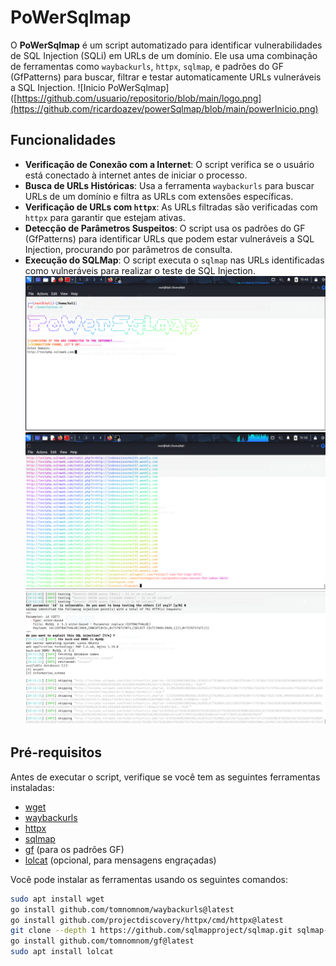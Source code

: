 # PoWerSqlmap

O **PoWerSqlmap** é um script automatizado para identificar vulnerabilidades de SQL Injection (SQLi) em URLs de um domínio. Ele usa uma combinação de ferramentas como `waybackurls`, `httpx`, `sqlmap`, e padrões do GF (GfPatterns) para buscar, filtrar e testar automaticamente URLs vulneráveis a SQL Injection.
![Inicio PoWerSqlmap]([https://github.com/usuario/repositorio/blob/main/logo.png](https://github.com/ricardoazev/powerSqlmap/blob/main/powerInicio.png)

## Funcionalidades

- **Verificação de Conexão com a Internet**: O script verifica se o usuário está conectado à internet antes de iniciar o processo.
- **Busca de URLs Históricas**: Usa a ferramenta `waybackurls` para buscar URLs de um domínio e filtra as URLs com extensões específicas.
- **Verificação de URLs com `httpx`**: As URLs filtradas são verificadas com `httpx` para garantir que estejam ativas.
- **Detecção de Parâmetros Suspeitos**: O script usa os padrões do GF (GfPatterns) para identificar URLs que podem estar vulneráveis a SQL Injection, procurando por parâmetros de consulta.
- **Execução do SQLMap**: O script executa o `sqlmap` nas URLs identificadas como vulneráveis para realizar o teste de SQL Injection.
![Dominio](https://github.com/ricardoazev/powerSqlmap/blob/main/powerinicio_est.png)
![urls](https://github.com/ricardoazev/powerSqlmap/blob/main/way.png)
![SQL_encontrando DATABASE](https://github.com/ricardoazev/powerSqlmap/blob/main/data_base.png)

## Pré-requisitos

Antes de executar o script, verifique se você tem as seguintes ferramentas instaladas:

- [wget](https://www.gnu.org/software/wget/)
- [waybackurls](https://github.com/tomnomnom/waybackurls)
- [httpx](https://github.com/projectdiscovery/httpx)
- [sqlmap](https://github.com/sqlmapproject/sqlmap)
- [gf](https://github.com/tomnomnom/gf) (para os padrões GF)
- [lolcat](https://github.com/matrix1001/lolcat) (opcional, para mensagens engraçadas)

Você pode instalar as ferramentas usando os seguintes comandos:

```bash
sudo apt install wget
go install github.com/tomnomnom/waybackurls@latest
go install github.com/projectdiscovery/httpx/cmd/httpx@latest
git clone --depth 1 https://github.com/sqlmapproject/sqlmap.git sqlmap-dev
go install github.com/tomnomnom/gf@latest
sudo apt install lolcat
